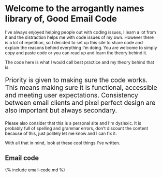 # Welcome to the arrogantly names library of, Good Email Code
I've always enjoyed helping people out with coding issues, I learn a lot from it and the distraction helps me with code issues of my own.  However there is a lot of repetition, so I decided to set up this site to share code and explain the reasons behind everything I'm doing.  You are welcome to simply copy and paste code or you can read up and learn the theory behind it.

The code here is what I would call best practice and my theory behind that is.
<p style="font-size:1.5em">Priority is given to making sure the code works. This means making sure it is functional, accessible and meeting user expectations.  Consistency between email clients and pixel perfect design are also important but always secondary.</p>

Please also consider that this is a personal site and I'm dyslexic. It is probably full of spelling and grammar errors, don't discount the content because of this, just politely let me know and I can fix it.

With all that in mind, look at these cool things I've written.

## Email code

{% include email-code.md %}
